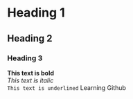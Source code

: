 # Heading 1
## Heading 2
### Heading 3

**This text is bold**
</br>
_This text is italic_
</br>
`This text is underlined`
Learning Github

